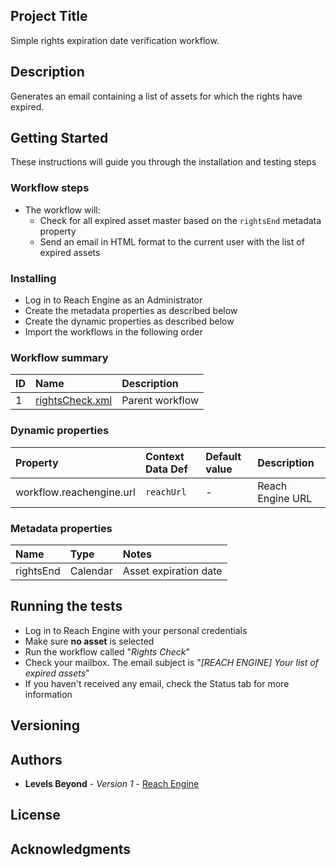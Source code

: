 ## Project Title

Simple rights expiration date verification workflow. 

## Description

Generates an email containing a list of assets for which the rights have expired.

## Getting Started

These instructions will guide you through the installation and testing steps

### Workflow steps
* The workflow will:
    * Check for all expired asset master based on the `rightsEnd` metadata property
    * Send an email in HTML format to the current user with the list of expired assets

### Installing

* Log in to Reach Engine as an Administrator
* Create the metadata properties as described below
* Create the dynamic properties as described below
* Import the workflows in the following order

### Workflow summary
| ID | Name | Description |
| :--- | :--- | :--- |
| 1 | [rightsCheck.xml](./rightsCheck.xml) | Parent workflow |

### Dynamic properties

| Property | Context Data Def | Default value | Description |
| :--- | :--- | :--- | :--- |
| workflow.reachengine.url | `reachUrl` | - | Reach Engine URL |

### Metadata properties

| Name | Type | Notes |
| :--- | :--- | :--- |
| rightsEnd | Calendar | Asset expiration date |

## Running the tests

* Log in to Reach Engine with your personal credentials
* Make sure **no asset** is selected
* Run the workflow called "_Rights Check_"
* Check your mailbox. The email subject is "_[REACH ENGINE] Your list of expired assets_"
* If you haven't received any email, check the Status tab for more information

## Versioning

## Authors

* **Levels Beyond** - *Version 1* - [Reach Engine](https://www.reachengine.com)

## License

## Acknowledgments
